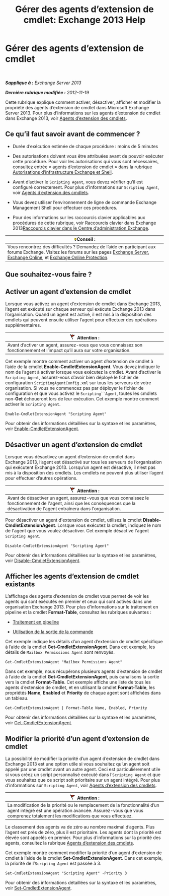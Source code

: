 ﻿---
title: 'Gérer des agents d’extension de cmdlet: Exchange 2013 Help'
TOCTitle: Gérer des agents d’extension de cmdlet
ms:assetid: 9141b3cb-ad13-4415-be2f-aa89f91445f5
ms:mtpsurl: https://technet.microsoft.com/fr-fr/library/Dd298143(v=EXCHG.150)
ms:contentKeyID: 50555446
ms.date: 05/23/2018
mtps_version: v=EXCHG.150
ms.translationtype: MT
---

# Gérer des agents d’extension de cmdlet

 

_**Sapplique à :** Exchange Server 2013_

_**Dernière rubrique modifiée :** 2012-11-19_

Cette rubrique explique comment activer, désactiver, afficher et modifier la propriété des agents d’extension de cmdlet dans Microsoft Exchange Server 2013. Pour plus d’informations sur les agents d’extension de cmdlet dans Exchange 2013, voir [Agents d’extension des cmdlets](cmdlet-extension-agents-exchange-2013-help.md).

## Ce qu’il faut savoir avant de commencer ?

  - Durée d’exécution estimée de chaque procédure : moins de 5 minutes

  - Des autorisations doivent vous être attribuées avant de pouvoir exécuter cette procédure. Pour voir les autorisations qui vous sont nécessaires, consultez entrée « agents d’extension de cmdlet » dans la rubrique [Autorisations d’infrastructure Exchange et Shell](exchange-and-shell-infrastructure-permissions-exchange-2013-help.md).

  - Avant d’activer le `Scripting Agent`, vous devez vérifier qu’il est configuré correctement. Pour plus d’informations sur `Scripting Agent`, voir [Agents d’extension des cmdlets](cmdlet-extension-agents-exchange-2013-help.md).

  - Vous devez utiliser l’environnement de ligne de commande Exchange Management Shell pour effectuer ces procédures.

  - Pour des informations sur les raccourcis clavier applicables aux procédures de cette rubrique, voir Raccourcis clavier dans Exchange 2013[Raccourcis clavier dans le Centre d’administration Exchange](keyboard-shortcuts-in-the-exchange-admin-center-exchange-online-protection-help.md).

<table>
<thead>
<tr class="header">
<th><img src="images/Bb125224.tip(EXCHG.150).gif" title="Conseil" alt="Conseil" />Conseil :</th>
</tr>
</thead>
<tbody>
<tr class="odd">
<td>Vous rencontrez des difficultés ? Demandez de l’aide en participant aux forums Exchange. Visitez les forums sur les pages <a href="https://go.microsoft.com/fwlink/p/?linkid=60612">Exchange Server</a>, <a href="https://go.microsoft.com/fwlink/p/?linkid=267542">Exchange Online</a>, et <a href="https://go.microsoft.com/fwlink/p/?linkid=285351">Exchange Online Protection</a>.</td>
</tr>
</tbody>
</table>


## Que souhaitez-vous faire ?

## Activer un agent d’extension de cmdlet

Lorsque vous activez un agent d’extension de cmdlet dans Exchange 2013, l’agent est exécuté sur chaque serveur qui exécute Exchange 2013 dans l’organisation. Quand un agent est activé, il est mis à la disposition des cmdlets qui peuvent ensuite utiliser l’agent pour effectuer des opérations supplémentaires.

<table>
<thead>
<tr class="header">
<th><img src="images/JJ673034.Caution(EXCHG.150).gif" title="Attention" alt="Attention" />Attention :</th>
</tr>
</thead>
<tbody>
<tr class="odd">
<td>Avant d’activer un agent, assurez-vous que vous connaissez son fonctionnement et l’impact qu’il aura sur votre organisation.</td>
</tr>
</tbody>
</table>


Cet exemple montre comment activer un agent d’extension de cmdlet à l’aide de la cmdlet **Enable-CmdletExtensionAgent**. Vous devez indiquer le nom de l’agent à activer lorsque vous exécutez la cmdlet. Avant d’activer le `Scripting Agent`, assurez-vous d’avoir bien déployé le fichier de configuration `ScriptingAgentConfig.xml` sur tous les serveurs de votre organisation. Si vous ne commencez pas par déployer le fichier de configuration et que vous activez le `Scripting``Agent`, toutes les cmdlets non-**Get** échoueront lors de leur exécution. Cet exemple montre comment activer le `Scripting Agent`.

    Enable-CmdletExtensionAgent "Scripting Agent"

Pour obtenir des informations détaillées sur la syntaxe et les paramètres, voir [Enable-CmdletExtensionAgent](https://technet.microsoft.com/fr-fr/library/dd335192\(v=exchg.150\)).

## Désactiver un agent d’extension de cmdlet

Lorsque vous désactivez un agent d’extension de cmdlet dans Exchange 2013, l’agent est désactivé sur tous les serveurs de l’organisation qui exécutent Exchange 2013. Lorsqu’un agent est désactivé, il n’est pas mis à la disposition des cmdlets. Les cmdlets ne peuvent plus utiliser l’agent pour effectuer d’autres opérations.

<table>
<thead>
<tr class="header">
<th><img src="images/JJ673034.Caution(EXCHG.150).gif" title="Attention" alt="Attention" />Attention :</th>
</tr>
</thead>
<tbody>
<tr class="odd">
<td>Avant de désactiver un agent, assurez-vous que vous connaissez le fonctionnement de l'agent, ainsi que les conséquences que la désactivation de l'agent entraînera dans l'organisation.</td>
</tr>
</tbody>
</table>


Pour désactiver un agent d'extension de cmdlet, utilisez la cmdlet **Disable-CmdletExtensionAgent**. Lorsque vous exécutez la cmdlet, indiquez le nom de l'agent que vous voulez désactiver. Cet exemple désactive l'agent `Scripting Agent`.

    Disable-CmdletExtensionAgent "Scripting Agent"

Pour obtenir des informations détaillées sur la syntaxe et les paramètres, voir [Disable-CmdletExtensionAgent](https://technet.microsoft.com/fr-fr/library/dd298132\(v=exchg.150\)).

## Afficher les agents d’extension de cmdlet existants

L’affichage des agents d’extension de cmdlet vous permet de voir les agents qui sont exécutés en premier et ceux qui sont activés dans une organisation Exchange 2013. Pour plus d’informations sur le traitement en pipeline et la cmdlet **Format-Table**, consultez les rubriques suivantes :

  - [Traitement en pipeline](https://technet.microsoft.com/fr-fr/library/aa998260\(v=exchg.150\))

  - [Utilisation de la sortie de la commande](working-with-command-output-exchange-2013-help.md)

Cet exemple indique les détails d’un agent d’extension de cmdlet spécifique à l’aide de la cmdlet **Get-CmdletExtensionAgent**. Dans cet exemple, les détails de `Mailbox Permissions Agent` sont renvoyés.

    Get-CmdletExtensionAgent "Mailbox Permissions Agent"

Dans cet exemple, nous récupérons plusieurs agents d’extension de cmdlet à l’aide de la cmdlet **Get-CmdletExtensionAgent**, puis canalisons la sortie vers la cmdlet **Format-Table**. Cet exemple affiche une liste de tous les agents d’extension de cmdlet, et en utilisant la cmdlet **Format-Table**, les propriétés **Name**, **Enabled** et **Priority** de chaque agent sont affichées dans un tableau.

    Get-CmdletExtensionAgent | Format-Table Name, Enabled, Priority

Pour obtenir des informations détaillées sur la syntaxe et les paramètres, voir [Get-CmdletExtensionAgent](https://technet.microsoft.com/fr-fr/library/dd297946\(v=exchg.150\)).

## Modifier la priorité d’un agent d’extension de cmdlet

La possibilité de modifier la priorité d’un agent d’extension de cmdlet dans Exchange 2013 est une option utile si vous souhaitez qu’un agent soit appelé par une cmdlet avant un autre agent. Ceci est particulièrement utile si vous créez un script personnalisé exécuté dans l’`Scripting Agent` et que vous souhaitez que ce script soit prioritaire sur un agent intégré. Pour plus d’informations sur `Scripting Agent`, voir [Agents d’extension des cmdlets](cmdlet-extension-agents-exchange-2013-help.md).

<table>
<thead>
<tr class="header">
<th><img src="images/JJ673034.Caution(EXCHG.150).gif" title="Attention" alt="Attention" />Attention :</th>
</tr>
</thead>
<tbody>
<tr class="odd">
<td>La modification de la priorité ou le remplacement de la fonctionnalité d’un agent intégré est une opération avancée. Assurez-vous que vous comprenez totalement les modifications que vous effectuez.</td>
</tr>
</tbody>
</table>


Le classement des agents va de zéro au nombre maximal d’agents. Plus l’agent est près de zéro, plus il est prioritaire. Les agents dont la priorité est élevée sont appelés en premier. Pour plus d’informations sur la priorité des agents, consultez la rubrique [Agents d’extension des cmdlets](cmdlet-extension-agents-exchange-2013-help.md).

Cet exemple montre comment modifier la priorité d’un agent d’extension de cmdlet à l’aide de la cmdlet **Set-CmdletExtensionAgent**. Dans cet exemple, la priorité de l’`Scripting Agent` est passée à 3.

    Set-CmdletExtensionAgent "Scripting Agent" -Priority 3

Pour obtenir des informations détaillées sur la syntaxe et les paramètres, voir [Set-CmdletExtensionAgent](https://technet.microsoft.com/fr-fr/library/dd335175\(v=exchg.150\)).

